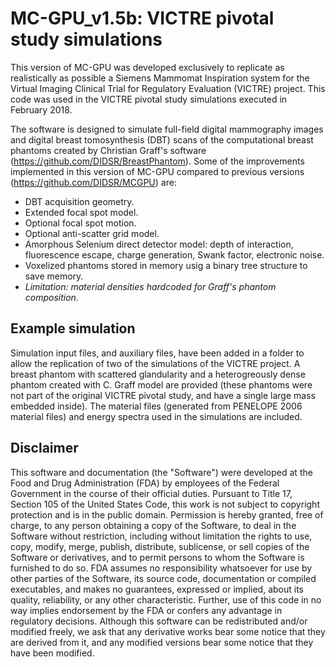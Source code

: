 # MC-GPU_v1.5b: VICTRE pivotal study simulations

This version of MC-GPU was developed exclusively to replicate as realistically as possible a Siemens Mammomat Inspiration system for the Virtual Imaging Clinical Trial for Regulatory Evaluation (VICTRE) project.
This code was used in the VICTRE pivotal study simulations executed in February 2018.

The software is designed to simulate full-field digital mammography images and digital breast tomosynthesis (DBT) scans of the computational breast phantoms created by Christian Graff's software (https://github.com/DIDSR/BreastPhantom).
Some of the improvements implemented in this version of MC-GPU compared to previous versions (https://github.com/DIDSR/MCGPU) are:
- DBT acquisition geometry.
- Extended focal spot model.
- Optional focal spot motion.
- Optional anti-scatter grid model.
- Amorphous Selenium direct detector model: depth of interaction, fluorescence escape, charge generation, Swank factor, electronic noise.
- Voxelized phantoms stored in memory usig a binary tree structure to save memory.
- *Limitation: material densities hardcoded for Graff's phantom composition.*

## Example simulation
Simulation input files, and auxiliary files, have been added in a folder to allow the replication of two of the simulations of the VICTRE project.
A breast phantom with scattered glandularity and a heterogreously dense phantom created with C. Graff model are provided (these phantoms were not part of the original VICTRE pivotal study, and have a single large mass embedded inside). The material files (generated from PENELOPE 2006 material files) and energy spectra used in the simulations are included.

## Disclaimer

This software and documentation (the "Software") were developed at the Food and Drug Administration (FDA) by employees of the Federal Government in the course of their official duties. Pursuant to Title 17, Section 105 of the United States Code, this work is not subject to copyright protection and is in the public domain. Permission is hereby granted, free of charge, to any person obtaining a copy of the Software, to deal in the Software without restriction, including without limitation the rights to use, copy, modify, merge, publish, distribute, sublicense, or sell copies of the Software or derivatives, and to permit persons to whom the Software is furnished to do so. FDA assumes no responsibility whatsoever for use by other parties of the Software, its source code, documentation or compiled executables, and makes no guarantees, expressed or implied, about its quality, reliability, or any other characteristic. Further, use of this code in no way implies endorsement by the FDA or confers any advantage in regulatory decisions. Although this software can be redistributed and/or modified freely, we ask that any derivative works bear some notice that they are derived from it, and any modified versions bear some notice that they have been modified.

